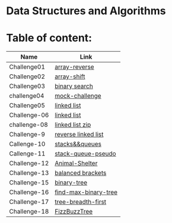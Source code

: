 # Data Structures and Algorithms

# Table of content:

| Name         | Link                                                                                                                                             |
| ------------ | ------------------------------------------------------------------------------------------------------------------------------------------------ |
| Challenge01  | [array-reverse](https://github.com/saadomaralzoubi/data-structures-and-algorithms/tree/main/javascript/code-challenges/array-reverse)            |
| Challenge02  | [array-shift](https://github.com/saadomaralzoubi/data-structures-and-algorithms/tree/main/javascript/code-challenges/array-shift)                |
| Challenge03  | [binary search](https://github.com/saadomaralzoubi/data-structures-and-algorithms/tree/main/javascript/code-challenges/binary-search)            |
| challenge04  | [mock-challenge](https://github.com/saadomaralzoubi/data-structures-and-algorithms/tree/main/javascript/code-challenges/mock-challenge)          |
| Challenge05  | [linked list](https://github.com/saadomaralzoubi/data-structures-and-algorithms/tree/main/javascript/code-challenges/linked-list)                |
| Challenge-06 | [linked list](https://github.com/saadomaralzoubi/data-structures-and-algorithms/tree/main/javascript/code-challenges/linked-list)                |
| challenge-08 | [linked list zip](https://github.com/saadomaralzoubi/data-structures-and-algorithms/tree/main/javascript/code-challenges/linked-list-zip)        |
| Challenge-9  | [reverse linked list](https://github.com/saadomaralzoubi/data-structures-and-algorithms/tree/main/javascript/code-challenges/mock-challenge2)    |
| Callenge-10  | [stacks&&queues](https://github.com/saadomaralzoubi/data-structures-and-algorithms/tree/main/javascript/code-challenges/stacks&&queues)          |
| Callenge-11  | [stack-queue-pseudo](https://github.com/saadomaralzoubi/data-structures-and-algorithms/blob/main/javascript/code-challenges/stack-queue-pseudo)  |
| Challenge-12 | [Animal-Shelter](https://github.com/saadomaralzoubi/data-structures-and-algorithms/tree/main/javascript/code-challenges/animal-shelter)          |
| Challenge-13 | [balanced brackets](https://github.com/saadomaralzoubi/data-structures-and-algorithms/tree/main/javascript/code-challenges/stack-queue-brackets) |
| Challenge-15 | [binary-tree](https://github.com/saadomaralzoubi/data-structures-and-algorithms/tree/main/javascript/code-challenges/trees)                      |
| Challenge-16 | [find-max-binary-tree](https://github.com/saadomaralzoubi/data-structures-and-algorithms/tree/main/javascript/code-challenges/trees)             |
| Challenge-17 | [tree-breadth-first](https://github.com/saadomaralzoubi/data-structures-and-algorithms/tree/main/javascript/code-challenges/trees)               |
| Challenge-18 | [FizzBuzzTree](https://github.com/saadomaralzoubi/data-structures-and-algorithms/tree/main/javascript/code-challenges/fizztree)               |
